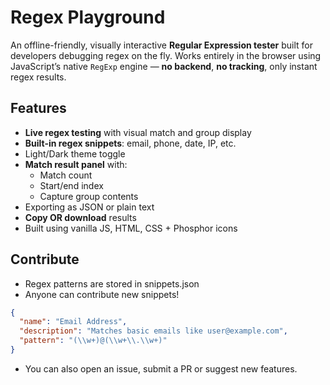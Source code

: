 # Regex Playground

An offline-friendly, visually interactive **Regular Expression tester** built for developers debugging regex on the fly. Works entirely in the browser using JavaScript’s native `RegExp` engine — **no backend**, **no tracking**, only instant regex results.

## Features

- **Live regex testing** with visual match and group display
- **Built-in regex snippets**: email, phone, date, IP, etc.
- Light/Dark theme toggle
- **Match result panel** with:
  - Match count
  - Start/end index
  - Capture group contents
- Exporting as JSON or plain text
- **Copy OR download** results
- Built using vanilla JS, HTML, CSS + Phosphor icons

## Contribute

- Regex patterns are stored in snippets.json
- Anyone can contribute new snippets!

```json
{
  "name": "Email Address",
  "description": "Matches basic emails like user@example.com",
  "pattern": "(\\w+)@(\\w+\\.\\w+)"
}
```

- You can also open an issue, submit a PR or suggest new features.

